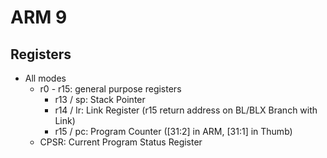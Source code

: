 
# ARM 9
## Registers
* All modes
  * r0 - r15: general purpose registers
    * r13 / sp: Stack Pointer
    * r14 / lr: Link Register (r15 return address on BL/BLX Branch with Link)
    * r15 / pc: Program Counter ([31:2] in ARM, [31:1] in Thumb)
  * CPSR: Current Program Status Register
